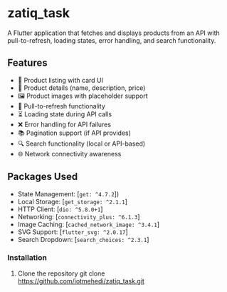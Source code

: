 # zatiq_task

A Flutter application that fetches and displays products from an API with pull-to-refresh, loading states, error handling, and search functionality.

## Features

- 🛒 Product listing with card UI
- 📝 Product details (name, description, price)
- 🖼️ Product images with placeholder support
- 🔄 Pull-to-refresh functionality
- ⏳ Loading state during API calls
- ❌ Error handling for API failures
- 📚 Pagination support (if API provides)
- 🔍 Search functionality (local or API-based)
- 🌐 Network connectivity awareness

## Packages Used

- State Management: [`get: ^4.7.2`])
- Local Storage: [`get_storage: ^2.1.1`]
- HTTP Client: [`dio: ^5.8.0+1`]
- Networking: [`connectivity_plus: ^6.1.3`]
- Image Caching: [`cached_network_image: ^3.4.1`]
- SVG Support: [`flutter_svg: ^2.0.17`]
- Search Dropdown: [`search_choices: ^2.3.1`]


### Installation

1. Clone the repository
   git clone https://github.com/iotmehedi/zatiq_task.git
